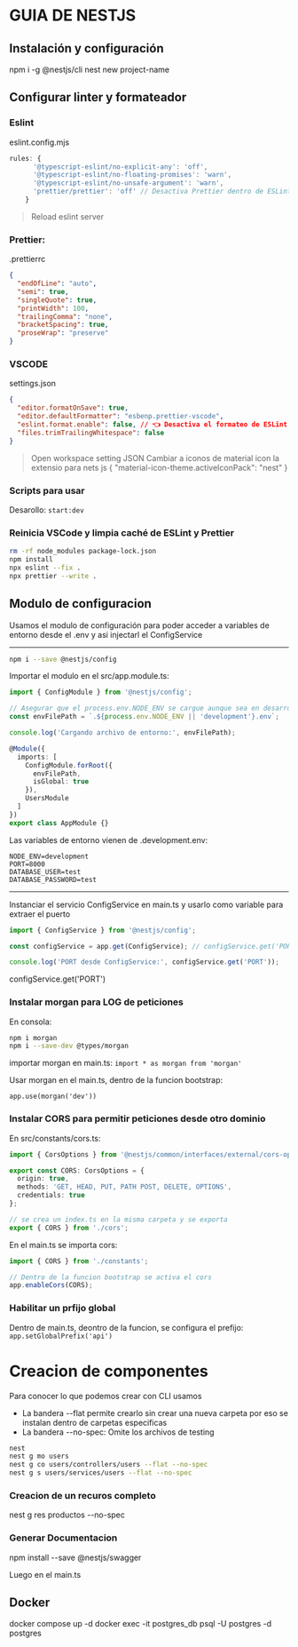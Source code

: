 # GUIA DE NESTJS

## Instalación y configuración

npm i -g @nestjs/cli
nest new project-name

## Configurar linter y formateador

### Eslint

eslint.config.mjs

```js
rules: {
      '@typescript-eslint/no-explicit-any': 'off',
      '@typescript-eslint/no-floating-promises': 'warn',
      '@typescript-eslint/no-unsafe-argument': 'warn',
      'prettier/prettier': 'off' // Desactiva Prettier dentro de ESLint
    }
```

> Reload eslint server

### Prettier:

.prettierrc

```json
{
  "endOfLine": "auto",
  "semi": true,
  "singleQuote": true,
  "printWidth": 100,
  "trailingComma": "none",
  "bracketSpacing": true,
  "proseWrap": "preserve"
}
```

### VSCODE

settings.json

```json
{
  "editor.formatOnSave": true,
  "editor.defaultFormatter": "esbenp.prettier-vscode",
  "eslint.format.enable": false, // 👈 Desactiva el formateo de ESLint
  "files.trimTrailingWhitespace": false
}
```

> Open workspace setting JSON
> Cambiar a iconos de material icon la extensio para nets js
> {
> "material-icon-theme.activeIconPack": "nest"
> }

### Scripts para usar

Desarollo: `start:dev`

### Reinicia VSCode y limpia caché de ESLint y Prettier

```sh
rm -rf node_modules package-lock.json
npm install
npx eslint --fix .
npx prettier --write .
```

## Modulo de configuracion

Usamos el modulo de configuración para poder acceder a variables de entorno desde el .env y asi injectarl el ConfigService

---

```sh
npm i --save @nestjs/config
```

Importar el modulo en el src/app.module.ts:

```ts
import { ConfigModule } from '@nestjs/config';

// Asegurar que el process.env.NODE_ENV se cargue aunque sea en desarrollo
const envFilePath = `.${process.env.NODE_ENV || 'development'}.env`;

console.log('Cargando archivo de entorno:', envFilePath);

@Module({
  imports: [
    ConfigModule.forRoot({
      envFilePath,
      isGlobal: true
    }),
    UsersModule
  ]
})
export class AppModule {}
```

Las variables de entorno vienen de .development.env:

```
NODE_ENV=development
PORT=8000
DATABASE_USER=test
DATABASE_PASSWORD=test
```

---

Instanciar el servicio ConfigService en main.ts y usarlo como variable para extraer el puerto

```ts
import { ConfigService } from '@nestjs/config';

const configService = app.get(ConfigService); // configService.get('PORT')

console.log('PORT desde ConfigService:', configService.get('PORT'));
```

configService.get('PORT')

### Instalar morgan para LOG de peticiones

En consola:

```sh
npm i morgan
npm i --save-dev @types/morgan
```

importar morgan en main.ts:
`import * as morgan from 'morgan'`

Usar morgan en el main.ts, dentro de la funcion bootstrap:

`app.use(morgan('dev'))`

### Instalar CORS para permitir peticiones desde otro dominio

En src/constants/cors.ts:

```ts
import { CorsOptions } from '@nestjs/common/interfaces/external/cors-options.interface';

export const CORS: CorsOptions = {
  origin: true,
  methods: 'GET, HEAD, PUT, PATH POST, DELETE, OPTIONS',
  credentials: true
};

// se crea un index.ts en la misma carpeta y se exporta
export { CORS } from './cors';
```

En el main.ts se importa cors:

```js
import { CORS } from './constants';

// Dentro de la funcion bootstrap se activa el cors
app.enableCors(CORS);
```

### Habilitar un prfijo global

Dentro de main.ts, deontro de la funcion, se configura el prefijo:
`app.setGlobalPrefix('api')`

# Creacion de componentes

Para conocer lo que podemos crear con CLI usamos

- La bandera --flat permite crearlo sin crear una nueva carpeta por eso se instalan dentro de carpetas especificas
- La bandera --no-spec: Omite los archivos de testing

```sh
nest
nest g mo users
nest g co users/controllers/users --flat --no-spec
nest g s users/services/users --flat --no-spec
```

### Creacion de un recuros completo
nest g res productos --no-spec


### Generar Documentacion
npm install --save @nestjs/swagger

Luego en el main.ts

## Docker

docker compose up -d
docker exec -it postgres_db psql -U postgres -d postgres
